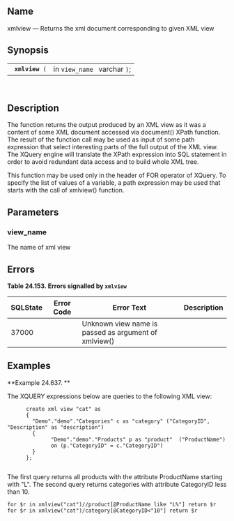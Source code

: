 <div>

<div>

</div>

<div>

## Name

xmlview — Returns the xml document corresponding to given XML view

</div>

<div>

## Synopsis

<div>

|                      |                              |
|----------------------|------------------------------|
| ` `**`xmlview`**` (` | in `view_name ` varchar `)`; |

<div>

 

</div>

</div>

</div>

<div>

## Description

The function returns the output produced by an XML view as it was a
content of some XML document accessed via document() XPath function. The
result of the function call may be used as input of some path expression
that select interesting parts of the full output of the XML view. The
XQuery engine will translate the XPath expression into SQL statement in
order to avoid redundant data access and to build whole XML tree.

This function may be used only in the header of FOR operator of XQuery.
To specify the list of values of a variable, a path expression may be
used that starts with the call of xmlview() function.

</div>

<div>

## Parameters

<div>

### view_name

The name of xml view

</div>

</div>

<div>

## Errors

<div>

**Table 24.153. Errors signalled by `xmlview `**

<div>

| SQLState                              | Error Code                       | Error Text                                                                           | Description |
|---------------------------------------|----------------------------------|--------------------------------------------------------------------------------------|-------------|
| <span class="errorcode">37000 </span> | <span class="errorcode"> </span> | <span class="errortext">Unknown view name is passed as argument of xmlview() </span> |             |

</div>

</div>

  

</div>

<div>

## Examples

<div>

**Example 24.637. **

<div>

The XQUERY expressions below are queries to the following XML view:

``` screen
      create xml view "cat" as
      {
        "Demo"."demo"."Categories" c as "category" ("CategoryID", "Description" as "description")
        {
              "Demo"."demo"."Products" p as "product"  ("ProductName")
              on (p."CategoryID" = c."CategoryID")
        }
      };
      
```

The first query returns all products with the attribute ProductName
starting with "L". The second query returns categories with attribute
CategoryID less than 10.

``` screen
for $r in xmlview("cat")//product[@ProductName like "L%"] return $r
for $r in xmlview("cat")/category[@CategoryID<"10"] return $r
      
```

</div>

</div>

  

</div>

</div>
